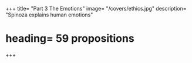 +++
title=  "Part 3 The Emotions"
image=  "/covers/ethics.jpg"
description= "Spinoza explains human emotions"
# heading=  59 propositions
+++

